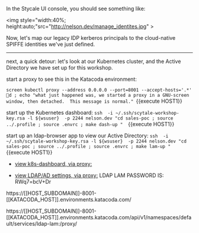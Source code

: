 In the Stycale UI console, you should see something like:

<img style="width:40%; height:auto;"src="http://nelson.dev/manage_identites.jpg" > 

Now, let's map our legacy IDP kerberos principals to the cloud-native SPIFFE identities we've just defined. 



----
next, a quick detour:  let's look at our Kubernetes cluster, and the Active Directory we have set up for this workshop.


start a proxy to see this in the Katacoda environment:


`screen kubectl proxy --address 0.0.0.0 --port=8001 --accept-hosts='.*'  d; echo "what just happened was, we started a proxy in a GNU-screen window, then detached.  This message is normal." `{{execute HOST1}} 

start up the Kubernetes dashboard:
`ssh  -i ~/.ssh/scytale-workshop-key.rsa -l ${wsuser}  -p 2244 nelson.dev "cd sales-poc ; source ../.profile ; source .envrc ; make dash-up "  `{{execute HOST1}} 

start up an ldap-browser app to view our Active Directory:
`ssh  -i ~/.ssh/scytale-workshop-key.rsa -l ${wsuser}  -p 2244 nelson.dev "cd sales-poc ; source ../.profile ; source .envrc ; make lam-up "  `{{execute HOST1}} 

* <a href="https://[[HOST_SUBDOMAIN]]-8001-[[KATACODA_HOST]].environments.katacoda.com/api/v1/namespaces/kube-system/services/https:kubernetes-dashboard:/proxy/#!/overview?namespace=default">view k8s-dashboard, via proxy:</a>

* <a href="https://[[HOST_SUBDOMAIN]]-8001-[[KATACODA_HOST]].environments.katacoda.com/api/v1/namespaces/default/services/ldap-lam:/proxy/">view LDAP/AD settings, via proxy:</a>
LDAP LAM PASSWORD IS: RWq7=bcV+Dr


https://[[HOST_SUBDOMAIN]]-8001-[[KATACODA_HOST]].environments.katacoda.com/


https://[[HOST_SUBDOMAIN]]-8001-[[KATACODA_HOST]].environments.katacoda.com/api/v1/namespaces/default/services/ldap-lam:/proxy/

